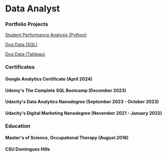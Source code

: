 # Data Analyst

### Portfolio Projects
[Student Performance Analysis (Python)](https://github.com/MelodiousMeadow/melodiousmeadow.github.io/blob/main/SchoolPerformanceAnalysis.ipynb)

[Dog Data (SQL)](https://github.com/MelodiousMeadow/DogDataSQL/tree/main/DogData)

[Dog Data (Tableau)](https://public.tableau.com/app/profile/z.w8482/viz/DogDataProject1/DogDataPresentation)

### Certificates
#### Google Analytics Certificate (April 2024)
#### Udemy's The Complete SQL Bootcamp (December 2023)
#### Udacity's Data Analytics Nanodegree (September 2023 - October 2023)
#### Udacity's Digital Marketing Nanodegree (November 2021 - January 2022)

### Education 
#### Master's of Science, Occupational Therapy (August 2016)
#### CSU Dominguez Hills


